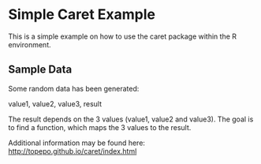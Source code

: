 # Simple Caret Example

This is a simple example on how to use the caret package
within the R environment.

## Sample Data
Some random data has been generated:

value1, value2, value3, result

The result depends on the 3 values (value1, value2 and value3). The goal
is to find a function, which maps the 3 values to the result.

Additional information may be found here: http://topepo.github.io/caret/index.html


